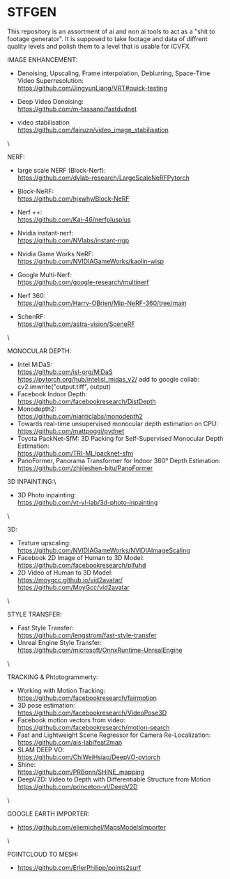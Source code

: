 # STFGEN

This repository is an assortment of ai and non ai tools to act as a "shit to footage generator".
It is supposed to take footage and data of diffrent quality levels and polish them to a level that is usable for ICVFX.

IMAGE ENHANCEMENT:
- Denoising, Upscaling, Frame interpolation, Deblurring, Space-Time Video Superresolution:\
  https://github.com/JingyunLiang/VRT#quick-testing
  
- Deep Video Denoising:\
  https://github.com/m-tassano/fastdvdnet

- video stabilisation\
  https://github.com/fairuzn/video_image_stabilisation
  
\  
  
NERF:
- large scale NERF (Block-Nerf):\
  https://github.com/dvlab-research/LargeScaleNeRFPytorch

- Block-NeRF:\
  https://github.com/hjxwhy/Block-NeRF
  
- Nerf ++:\
  https://github.com/Kai-46/nerfplusplus
  
- Nvidia instant-nerf:\
  https://github.com/NVlabs/instant-ngp
  
- Nvidia Game Works NeRF:\
  https://github.com/NVIDIAGameWorks/kaolin-wisp
 
- Google Multi-Nerf:\
  https://github.com/google-research/multinerf
  
- Nerf 360:\
  https://github.com/Harry-OBrien/Mip-NeRF-360/tree/main
  
- SchenRF:\
  https://github.com/astra-vision/SceneRF
  
\

MONOCULAR DEPTH:
- Intel MiDaS:\
  https://github.com/isl-org/MiDaS
  https://pytorch.org/hub/intelisl_midas_v2/
  add to google collab: cv2.imwrite("output.tiff", output)
- Facebook Indoor Depth:\
  https://github.com/facebookresearch/DistDepth
- Monodepth2:\
  https://github.com/nianticlabs/monodepth2
- Towards real-time unsupervised monocular depth estimation on CPU:\
  https://github.com/mattpoggi/pydnet
- Toyota PackNet-SfM: 3D Packing for Self-Supervised Monocular Depth Estimation:\
  https://github.com/TRI-ML/packnet-sfm
- PanoFormer, Panorama Transformer for Indoor 360° Depth Estimation:\
  https://github.com/zhijieshen-bjtu/PanoFormer


3D INPAINTING:\
- 3D Photo inpainting:\
  https://github.com/vt-vl-lab/3d-photo-inpainting

\

3D:
- Texture upscaling:\
  https://github.com/NVIDIAGameWorks/NVIDIAImageScaling
- Facebook 2D Image of Human to 3D Model:\
  https://github.com/facebookresearch/pifuhd
- 2D Video of Human to 3D Model:\
  https://moygcc.github.io/vid2avatar/
  https://github.com/MoyGcc/vid2avatar

\

STYLE TRANSFER:
- Fast Style Transfer:\
  https://github.com/lengstrom/fast-style-transfer
- Unreal Engine Style Transfer:\
  https://github.com/microsoft/OnnxRuntime-UnrealEngine

\

TRACKING & Phtotogrammerty:
- Working with Motion Tracking:\
  https://github.com/facebookresearch/fairmotion
- 3D pose estimation:\
  https://github.com/facebookresearch/VideoPose3D
- Facebook motion vectors from video:\
  https://github.com/facebookresearch/motion-search
- Fast and Lightweight Scene Regressor for Camera Re-Localization:\
  https://github.com/ais-lab/feat2map
- SLAM DEEP VO:\
  https://github.com/ChiWeiHsiao/DeepVO-pytorch
- Shine:\
  https://github.com/PRBonn/SHINE_mapping
- DeepV2D: Video to Depth with Differentiable Structure from Motion\
  https://github.com/princeton-vl/DeepV2D
  
\

GOOGLE EARTH IMPORTER:
- https://github.com/eliemichel/MapsModelsImporter

\

POINTCLOUD TO MESH:
- https://github.com/ErlerPhilipp/points2surf
